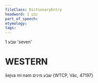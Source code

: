 ```yaml
---
fileClass: DictionaryEntry
headword: שבֿע 1
part_of_speech: 
etymology: 
tags: 
---
```

שבֿע 1
'seven'

WESTERN
========

šejva miˑnəm שבֿע מינים {WTCP, Vác, 47197}
